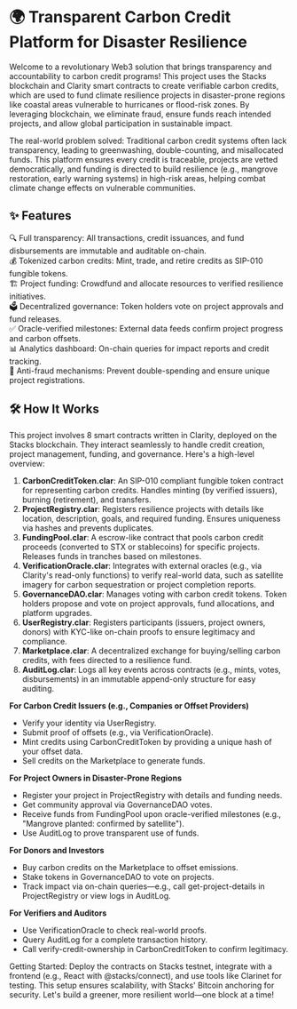 # 🌍 Transparent Carbon Credit Platform for Disaster Resilience

Welcome to a revolutionary Web3 solution that brings transparency and accountability to carbon credit programs! This project uses the Stacks blockchain and Clarity smart contracts to create verifiable carbon credits, which are used to fund climate resilience projects in disaster-prone regions like coastal areas vulnerable to hurricanes or flood-risk zones. By leveraging blockchain, we eliminate fraud, ensure funds reach intended projects, and allow global participation in sustainable impact.

The real-world problem solved: Traditional carbon credit systems often lack transparency, leading to greenwashing, double-counting, and misallocated funds. This platform ensures every credit is traceable, projects are vetted democratically, and funding is directed to build resilience (e.g., mangrove restoration, early warning systems) in high-risk areas, helping combat climate change effects on vulnerable communities.

## ✨ Features

🔍 Full transparency: All transactions, credit issuances, and fund disbursements are immutable and auditable on-chain.  
💰 Tokenized carbon credits: Mint, trade, and retire credits as SIP-010 fungible tokens.  
🏗️ Project funding: Crowdfund and allocate resources to verified resilience initiatives.  
🗳️ Decentralized governance: Token holders vote on project approvals and fund releases.  
✅ Oracle-verified milestones: External data feeds confirm project progress and carbon offsets.  
📊 Analytics dashboard: On-chain queries for impact reports and credit tracking.  
🚫 Anti-fraud mechanisms: Prevent double-spending and ensure unique project registrations.

## 🛠 How It Works

This project involves 8 smart contracts written in Clarity, deployed on the Stacks blockchain. They interact seamlessly to handle credit creation, project management, funding, and governance. Here's a high-level overview:

1. **CarbonCreditToken.clar**: An SIP-010 compliant fungible token contract for representing carbon credits. Handles minting (by verified issuers), burning (retirement), and transfers.
2. **ProjectRegistry.clar**: Registers resilience projects with details like location, description, goals, and required funding. Ensures uniqueness via hashes and prevents duplicates.
3. **FundingPool.clar**: A escrow-like contract that pools carbon credit proceeds (converted to STX or stablecoins) for specific projects. Releases funds in tranches based on milestones.
4. **VerificationOracle.clar**: Integrates with external oracles (e.g., via Clarity's read-only functions) to verify real-world data, such as satellite imagery for carbon sequestration or project completion reports.
5. **GovernanceDAO.clar**: Manages voting with carbon credit tokens. Token holders propose and vote on project approvals, fund allocations, and platform upgrades.
6. **UserRegistry.clar**: Registers participants (issuers, project owners, donors) with KYC-like on-chain proofs to ensure legitimacy and compliance.
7. **Marketplace.clar**: A decentralized exchange for buying/selling carbon credits, with fees directed to a resilience fund.
8. **AuditLog.clar**: Logs all key events across contracts (e.g., mints, votes, disbursements) in an immutable append-only structure for easy auditing.

**For Carbon Credit Issuers (e.g., Companies or Offset Providers)**  
- Verify your identity via UserRegistry.  
- Submit proof of offsets (e.g., via VerificationOracle).  
- Mint credits using CarbonCreditToken by providing a unique hash of your offset data.  
- Sell credits on the Marketplace to generate funds.

**For Project Owners in Disaster-Prone Regions**  
- Register your project in ProjectRegistry with details and funding needs.  
- Get community approval via GovernanceDAO votes.  
- Receive funds from FundingPool upon oracle-verified milestones (e.g., "Mangrove planted: confirmed by satellite").  
- Use AuditLog to prove transparent use of funds.

**For Donors and Investors**  
- Buy carbon credits on the Marketplace to offset emissions.  
- Stake tokens in GovernanceDAO to vote on projects.  
- Track impact via on-chain queries—e.g., call get-project-details in ProjectRegistry or view logs in AuditLog.

**For Verifiers and Auditors**  
- Use VerificationOracle to check real-world proofs.  
- Query AuditLog for a complete transaction history.  
- Call verify-credit-ownership in CarbonCreditToken to confirm legitimacy.

Getting Started: Deploy the contracts on Stacks testnet, integrate with a frontend (e.g., React with @stacks/connect), and use tools like Clarinet for testing. This setup ensures scalability, with Stacks' Bitcoin anchoring for security. Let's build a greener, more resilient world—one block at a time!